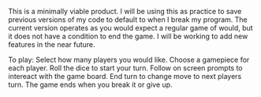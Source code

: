 This is a minimally viable product.
I will be using this as practice to save previous versions of my code to default to when I break my program. 
The current version operates as you would expect a regular game of would, but it does not have a condition to end the game.
I will be working to add new features in the near future.

To play:
Select how many players you would like.
Choose a gamepiece for each player.
Roll the dice to start your turn.
Follow on screen prompts to intereact with the game board.
End turn to change move to next players turn.
The game ends when you break it or give up.
